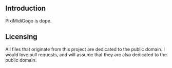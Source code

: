 ## Introduction

PixiMidiGogo is dope.

## Licensing

All files that originate from this project are dedicated to the public domain. I would love pull requests, and will assume that they are also dedicated to the public domain.
